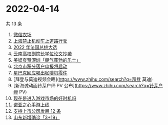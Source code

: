 # 2022-04-14

共 13 条

<!-- BEGIN -->
<!-- 最后更新时间 Thu Apr 14 2022 01:15:09 GMT+0800 (China Standard Time) -->

1. [微信农场](https://www.zhihu.com/search?q=微信农场)
1. [上海禁止机动车上道路行驶](https://www.zhihu.com/search?q=上海疫情防控)
1. [2022 年法国总统大选](https://www.zhihu.com/search?q=法国总统第一轮大选)
1. [云南高校副院长学位论文抄袭](https://www.zhihu.com/search?q=云南高校副院长抄袭)
1. [美媒夸赞深圳「朝气蓬勃的乐土」](https://www.zhihu.com/search?q=美媒夸赞深圳)
1. [北京市积分落户申报将启动](https://www.zhihu.com/search?q=北京市积分落户申报)
1. [星巴克回应喝出咖啡机零件](https://www.zhihu.com/search?q=星巴克回应喝出咖啡机零件)
1. [拜登与莫迪视频会晤](https://www.zhihu.com/search?q=拜登 莫迪)
1. [新海诚动画铃芽户缔 PV 公布](https://www.zhihu.com/search?q=铃芽户缔 PV)
1. [现在是进入游戏市场的好时机吗](https://www.zhihu.com/search?q=游戏市场)
1. [诺亚之心手游上线](https://www.zhihu.com/search?q=诺亚之心)
1. [支持上市公司发展 12 条](https://www.zhihu.com/search?q=支持上市公司发展12条)
1. [山东新增确诊「3+19」](https://www.zhihu.com/search?q=山东新增)

<!-- END -->
